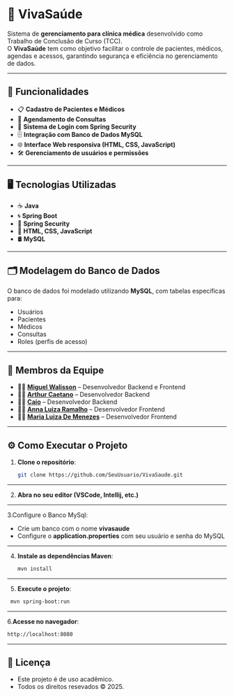 # 🏥 VivaSaúde

Sistema de **gerenciamento para clínica médica** desenvolvido como Trabalho de Conclusão de Curso (TCC).  
O **VivaSaúde** tem como objetivo facilitar o controle de pacientes, médicos, agendas e acessos, garantindo segurança e eficiência no gerenciamento de dados.

---

## 🚀 Funcionalidades
- 📋 **Cadastro de Pacientes e Médicos**
- 📅 **Agendamento de Consultas**
- 🔐 **Sistema de Login com Spring Security**
- 🗄 **Integração com Banco de Dados MySQL**
- 🌐 **Interface Web responsiva (HTML, CSS, JavaScript)**
- 🛠 **Gerenciamento de usuários e permissões**

---

## 🖥 Tecnologias Utilizadas
- ☕ **Java**
- 🌀 **Spring Boot**
- 🔐 **Spring Security**
- 🎨 **HTML, CSS, JavaScript**
- 🛢 **MySQL**

---

## 🗂 Modelagem do Banco de Dados
O banco de dados foi modelado utilizando **MySQL**, com tabelas específicas para:
- Usuários
- Pacientes
- Médicos
- Consultas
- Roles (perfis de acesso)

---

## 👥 Membros da Equipe
- 👩‍💻 **[Miguel Walisson](https://github.com/MiguelWalisson)** – Desenvolvedor Backend e Frontend
- 👩‍💻 **[Arthur Caetano](https://github.com/Arthur-Guilherme7)** – Desenvolvedor Backend
- 👩‍💻 **[Caio](https://github.com/Caiovsscodes)** – Desenvolvedor Backend
- 👩‍💻 **[Anna Luiza Ramalho](https://github.com/fuuzzyy)** – Desenvolvedor Frontend
- 👩‍💻 **[Maria Luiza De Menezes](https://github.com/malumnzs)** – Desenvolvedor Frontend
---
## ⚙️ Como Executar o Projeto
1. **Clone o repositório**:
   ```bash
   git clone https://github.com/SeuUsuario/VivaSaude.git
---
2. **Abra no seu editor (VSCode, Intellij, etc.)**
---
3.Configure o Banco MySql:
- Crie um banco com o nome **vivasaude**
- Configure o **application.properties** com seu usuário e senha do MySQL
---
4. **Instale as dependências Maven**:
   ```bash
   mvn install
---
5. **Execute o projeto**:
```bash
 mvn spring-boot:run
```
---
6.**Acesse no navegador**:
```bash
http://localhost:8080
```
---
## 📜 Licença

- Este projeto é de uso acadêmico.
- Todos os direitos resevados © 2025.



 
   
